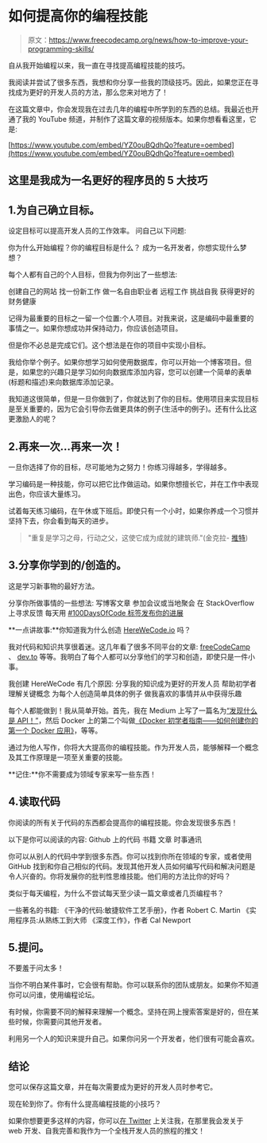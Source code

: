 # 如何提高你的编程技能

> 原文：<https://www.freecodecamp.org/news/how-to-improve-your-programming-skills/>

自从我开始编程以来，我一直在寻找提高编程技能的技巧。

我阅读并尝试了很多东西，我想和你分享一些我的顶级技巧。因此，如果您正在寻找成为更好的开发人员的方法，那么您来对地方了！

在这篇文章中，你会发现我在过去几年的编程中所学到的东西的总结。我最近也开通了我的 YouTube 频道，并制作了这篇文章的视频版本。如果你想看看这里，它是:

[https://www.youtube.com/embed/YZ0ouBQdhQo?feature=oembed](https://www.youtube.com/embed/YZ0ouBQdhQo?feature=oembed)

## 这里是我成为一名更好的程序员的 5 大技巧

## 1.为自己确立目标。

设定目标可以提高开发人员的工作效率。
问自己以下问题:

你为什么开始编程？你的编程目标是什么？
成为一名开发者，你想实现什么梦想？

每个人都有自己的个人目标，但我为你列出了一些想法:

创建自己的网站
找一份新工作
做一名自由职业者
远程工作
挑战自我
获得更好的财务健康

记得为最重要的目标之一留一个位置:个人项目。对我来说，这是编码中最重要的事情之一。如果你想成功并保持动力，你应该创造项目。

但是你不必总是完成它们。这个想法是在你的项目中实现小目标。

我给你举个例子。如果你想学习如何使用数据库，你可以开始一个博客项目。但是，如果您的兴趣只是学习如何向数据库添加内容，您可以创建一个简单的表单(标题和描述)来向数据库添加记录。

我知道这很简单，但是一旦你做到了，你就达到了你的目标。使用项目来实现目标是至关重要的，因为它会引导你去做更具体的例子(生活中的例子)。还有什么比这更激励人的呢？

## 2.再来一次…再来一次！

一旦你选择了你的目标，尽可能地为之努力！你练习得越多，学得越多。

学习编码是一种技能，你可以把它比作做运动。如果你想擅长它，并在工作中表现出色，你应该大量练习。

试着每天练习编码，在午休或下班后。即使只有一个小时，如果你养成一个习惯并坚持下去，你会看到每天的进步。

> "重复是学习之母，行动之父，这使它成为成就的建筑师."(金克拉- [推特](https://twitter.com/TheZigZiglar))

## 3.分享你学到的/创造的。

这是学习新事物的最好方法。

分享你所做事情的一些想法:
写博客文章
参加会议或当地聚会
在 StackOverflow 上寻求反馈
每天用 [#100DaysOfCode 标签发布你的进展](https://twitter.com/hashtag/100daysofcode)

**一点讲故事:**你知道我为什么创造 [HereWeCode.io](https://herewecode.io) 吗？

我对代码和知识共享很着迷。这几年看了很多不同平台的文章: [freeCodeCamp](https://freecodecamp.org/) 、 [dev.to](https://dev.to/) 等等。我明白了每个人都可以分享他们的学习和创造，即使只是一件小事。

我创建 HereWeCode 有几个原因:
分享我的知识成为更好的开发人员
帮助初学者理解关键概念
为每个人创造简单具体的例子
做我喜欢的事情并从中获得乐趣

每个人都能做到！我从简单开始。首先，我在 Medium 上写了一篇名为[“发现什么是 API！”](https://medium.com/@gaelthomas/discover-what-is-an-api-60be03fda59f)，然后 Docker 上的第二个叫做[《Docker 初学者指南——如何创建你的第一个 Docker 应用》](https://herewecode.io/blog/a-beginners-guide-to-docker-how-to-create-your-first-docker-application/)，等等。

通过为他人写作，你将大大提高你的编程技能。作为开发人员，能够解释一个概念及其工作原理是一项至关重要的技能。

**记住:**你不需要成为领域专家来写一些东西！

## 4.读取代码

你阅读的所有关于代码的东西都会提高你的编程技能。你会发现很多东西！

以下是你可以阅读的内容:
Github 上的代码
书籍
文章
时事通讯

你可以从别人的代码中学到很多东西。你可以找到你所在领域的专家，或者使用 GitHub 找到和你自己相似的代码。发现其他开发人员如何编写代码和解决问题是令人兴奋的。你将发展你的批判性思维技能。他们用的方法比你的好吗？

类似于每天编程，为什么不尝试每天至少读一篇文章或者几页编程书？

一些著名的书籍:
《干净的代码:敏捷软件工艺手册》，作者 Robert C. Martin
《实用程序员:从熟练工到大师
《深度工作》，作者 Cal Newport

## 5.提问。

不要羞于问太多！

当你不明白某件事时，它会很有帮助。你可以联系你的团队或朋友。如果你不知道你可以问谁，使用编程论坛。

有时候，你需要不同的解释来理解一个概念。坚持在网上搜索答案是好的，但在某些时候，你需要问其他开发者。

利用另一个人的知识来提升自己。如果你问另一个开发者，他们很有可能会喜欢。

## 结论

您可以保存这篇文章，并在每次需要成为更好的开发人员时参考它。

现在轮到你了。你有什么提高编程技能的小技巧？

如果你想要更多这样的内容，你可以[在 Twitter](https://twitter.com/gaelgthomas/) 上关注我，在那里我会发关于 web 开发、自我完善和我作为一个全栈开发人员的旅程的推文！